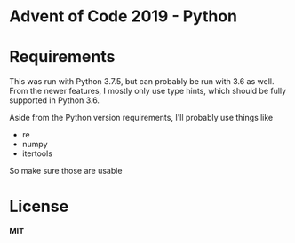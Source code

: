 # Advent of Code 2019 - Python


# Requirements

This was run with Python 3.7.5, but can probably be run with 3.6 as well. From the newer features, I mostly only use type hints, which should be fully supported in Python 3.6.

Aside from the Python version requirements, I'll probably use things like

 - re
 - numpy
 - itertools
 
So make sure those are usable


# License

**MIT**
